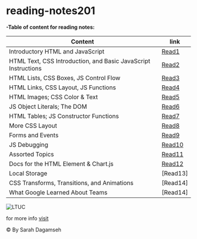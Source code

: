 # reading-notes201

**-Table of content for reading notes:**


|              Content                                            |           link                                                       |
|-----------------------------------------------------------------|----------------------------------------------------------------------|
| Introductory HTML and JavaScript                                | [Read1](https://sarahdagamseh.github.io/reading-notes201/class-01)   |
| HTML Text, CSS Introduction, and Basic JavaScript Instructions  | [Read2](https://sarahdagamseh.github.io/reading-notes201/class-02)   |
| HTML Lists, CSS Boxes, JS Control Flow                          | [Read3](https://sarahdagamseh.github.io/reading-notes201/class-03)   |
| HTML Links, CSS Layout, JS Functions                            | [Read4](https://sarahdagamseh.github.io/reading-notes201/class-04)   |
| HTML Images; CSS Color & Text                                   | [Read5](https://sarahdagamseh.github.io/reading-notes201/class-05)   |
| JS Object Literals; The DOM                                     | [Read6](https://sarahdagamseh.github.io/reading-notes201/class-06)   |
| HTML Tables; JS Constructor Functions                           | [Read7](https://sarahdagamseh.github.io/reading-notes201/class-07)   |
| More CSS Layout                                                 | [Read8](https://sarahdagamseh.github.io/reading-notes201/class-08)   |
| Forms and Events                                                | [Read9](https://sarahdagamseh.github.io/reading-notes201/class-09)   |   
| JS Debugging                                                    | [Read10](https://sarahdagamseh.github.io/reading-notes201/class-10)  |
| Assorted Topics                                                 | [Read11](https://sarahdagamseh.github.io/reading-notes201/class-11)  |
| Docs for the HTML <canvas> Element & Chart.js                   | [Read12](https://sarahdagamseh.github.io/reading-notes201/class-12)  |
| Local Storage                                                   | [Read13]                                                             |
| CSS Transforms, Transitions, and Animations                     | [Read14]                                                             |
| What Google Learned About Teams                                 | [Read14]                                                             |



![LTUC](https://encrypted-tbn0.gstatic.com/images?q=tbn:ANd9GcSEH-W-BZac_nI5131biOive6HNBOFkPv9N1g&usqp=CAU)

for more info [visit](https://canvas.instructure.com/courses/2598230)

&copy; By Sarah Dagamseh
